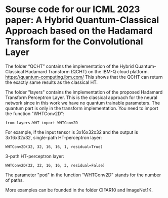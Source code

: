 # Sourse code for our ICML 2023 paper: A Hybrid Quantum-Classical Approach based on the Hadamard Transform for the Convolutional Layer

The folder “QCHT” contains the implementation of the Hybrid Quantum-Classical Hadamard Transform (QCHT) on the IBM-Q cloud platform.
https://quantum-computing.ibm.com/
This shows that the QCHT can return the exactly same results as the classical HT.

The folder "layers" contains the implementation of the proposed Hadamard Transform Perceptron Layer. This is the classical approach for the neural network since in this work we have no quantum trainable parameters. The quantum part is only in the transform implementation.
You need to import the function "WHTConv2D":

    from layers.WHT import WHTConv2D
For example, if the input tensor is 3x16x32x32 and the output is 3x16x32x32, 
single-path HT-perceptron layer: 

    WHTConv2D(32, 32, 16, 16, 1, residual=True)
3-path HT-perceptron layer: 

    WHTConv2D(32, 32, 16, 16, 3, residual=False)
The parameter "pod" in the function "WHTConv2D" stands for the number of paths.

More examples can be founded in the folder CIFAR10 and ImageNet1K.
